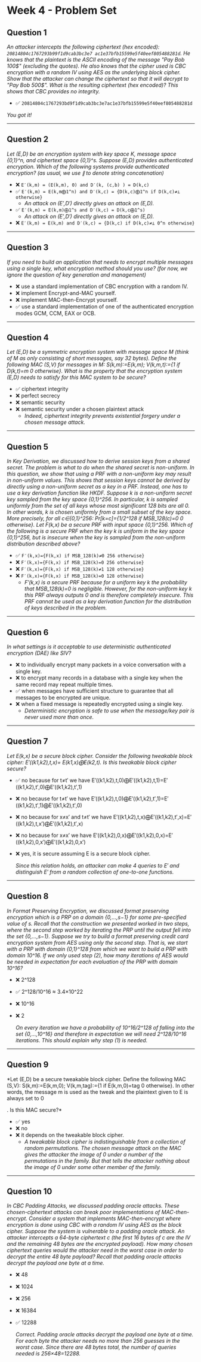 # Week 4 - Problem Set

## Question 1

*An attacker intercepts the following ciphertext (hex encoded): `20814804c1767293b99f1d9cab3bc3e7 ac1e37bfb15599e5f40eef805488281d`. He knows that the plaintext is the ASCII encoding of the message "Pay Bob 100$" (excluding the quotes). He also knows that the cipher used is CBC encryption with a random IV using AES as the underlying block cipher. Show that the attacker can change the ciphertext so that it will decrypt to "Pay Bob 500$". What is the resulting ciphertext (hex encoded)? This shows that CBC provides no integrity.*

- ✅ `20814804c1767293bd9f1d9cab3bc3e7ac1e37bfb15599e5f40eef805488281d`

*You got it!*

---

## Question 2

*Let (E,D) be an encryption system with key space K, message space {0,1}^n, and ciphertext space {0,1}^s. Suppose (E,D) provides authenticated encryption. Which of the following systems provide authenticated encryption? (as usual, we use ∥ to denote string concatenation)*

- ❌ `E′(k,m) = (E(k,m), 0) and D′(k, (c,b) ) = D(k,c)`
- ✅ `E′(k,m) = E(k,m⨁1^n) and D′(k,c) = {D(k,c)⨁1^n if D(k,c)≠⊥ otherwise}`
  - *An attack on (E′,D′) directly gives an attack on (E,D).*
- ✅ `E′(k,m) = E(k,m)⨁1^s and D′(k,c) = D(k,c⨁1^s)`
  - *An attack on (E′,D′) directly gives an attack on (E,D).*
- ❌ `E′(k,m) = E(k,m) and D′(k,c) = {D(k,c) if D(k,c)≠⊥ 0^n otherwise}`

---

## Question 3

*If you need to build an application that needs to encrypt multiple messages using a single key, what encryption method should you use? (for now, we ignore the question of key generation and management)*

- ❌ use a standard implementation of CBC encryption with a random IV.
- ❌ implement Encrypt-and-MAC yourself.
- ❌ implement MAC-then-Encrypt yourself.
- ✅ use a standard implementation of one of the authenticated encryption modes GCM, CCM, EAX or OCB.

---

## Question 4

*Let (E,D) be a symmetric encryption system with message space M (think of M as only consisting of short messages, say 32 bytes). Define the following MAC (S,V) for messages in M: S(k,m):=E(k,m); V(k,m,t):={1 if D(k,t)=m 0 otherwise}. What is the property that the encryption system (E,D) needs to satisfy for this MAC system to be secure?*

- ✅ ciphertext integrity
- ❌ perfect secrecy
- ❌ semantic security
- ❌ semantic security under a chosen plaintext attack
  - *Indeed, ciphertext integrity prevents existential forgery under a chosen message attack.*

---

## Question 5

*In Key Derivation, we discussed how to derive session keys from a shared secret. The problem is what to do when the shared secret is non-uniform. In this question, we show that using a PRF with a non-uniform key may result in non-uniform values. This shows that session keys cannot be derived by directly using a non-uniform secret as a key in a PRF. Instead, one has to use a key derivation function like HKDF. Suppose k is a non-uniform secret key sampled from the key space {0,1}^256. In particular, k is sampled uniformly from the set of all keys whose most significant 128 bits are all 0. In other words, k is chosen uniformly from a small subset of the key space. More precisely, for all c∈{0,1}^256: Pr[k=c]={1/2^128 if MSB_128(c)=0 0 otherwise}. Let F(k,x) be a secure PRF with input space {0,1}^256. Which of the following is a secure PRF when the key k is uniform in the key space {0,1}^256, but is insecure when the key is sampled from the non-uniform distribution described above?*

- ✅ `F′(k,x)={F(k,x) if MSB_128(k)≠0 256 otherwise}`
- ❌ `F′(k,x)={F(k,x) if MSB_128(k)=0 256 otherwise}`
- ❌ `F′(k,x)={F(k,x) if MSB_128(k)≠1 128 otherwise}`
- ❌ `F′(k,x)={F(k,x) if MSB_128(k)=0 128 otherwise}`
  - *F′(k,x) is a secure PRF because for a uniform key k the probability that MSB_128(k)=0 is negligible. However, for the non-uniform key k this PRF always outputs 0 and is therefore completely insecure. This PRF cannot be used as a key derivation function for the distribution of keys described in the problem.*

---

## Question 6

*In what settings is it acceptable to use deterministic authenticated encryption (DAE) like SIV?*

- ❌ to individually encrypt many packets in a voice conversation with a single key.
- ❌ to encrypt many records in a database with a single key when the same record may repeat multiple times.
- ✅ when messages have sufficient structure to guarantee that all messages to be encrypted are unique.
- ❌ when a fixed message is repeatedly encrypted using a single key.
  - *Deterministic encryption is safe to use when the message/key pair is never used more than once.*

---

## Question 7

*Let E(k,x) be a secure block cipher. Consider the following tweakable block cipher: E′((k1,k2),t,x)= E(k1,x)⨁E(k2,t). Is this tweakable block cipher secure?*

- ✅ no because for t≠t′ we have E′((k1,k2),t,0)⨁E′((k1,k2),t,1)=E′((k1,k2),t′,0)⨁E′((k1,k2),t′,1)
- ❌ no because for t≠t′ we have E′((k1,k2),t,0)⨁E′((k1,k2),t′,1)=E′((k1,k2),t′,1)⨁E′((k1,k2),t′,0)
- ❌ no because for x≠x′ and t≠t′ we have E′((k1,k2),t,x)⨁E′((k1,k2),t′,x)=E′((k1,k2),t,x′)⨁E′((k1,k2),t′,x)
- ❌ no because for x≠x′ we have E′((k1,k2),0,x)⨁E′((k1,k2),0,x)=E′((k1,k2),0,x′)⨁E′((k1,k2),0,x′)
- ❌ yes, it is secure assuming E is a secure block cipher.

  *Since this relation holds, an attacker can make 4 queries to E′ and distinguish E′ from a random collection of one-to-one functions.*

---

## Question 8

*In Format Preserving Encryption, we discussed format preserving encryption which is a PRP on a domain {0,…,s−1} for some pre-specified value of s. Recall that the construction we presented worked in two steps, where the second step worked by iterating the PRP until the output fell into the set {0,…,s−1}. Suppose we try to build a format preserving credit card encryption system from AES using only the second step. That is, we start with a PRP with domain {0,1}^128 from which we want to build a PRP with domain 10^16. If we only used step (2), how many iterations of AES would be needed in expectation for each evaluation of the PRP with domain 10^16?*

- ❌ 2^128
- ✅ 2^128/10^16 ≈ 3.4×10^22
- ❌ 10^16
- ❌ 2

  *On every iteration we have a probability of 10^16/2^128 of falling into the set {0,…,10^16} and therefore in expectation we will need 2^128/10^16 iterations. This should explain why step (1) is needed.*

---

## Question 9

*Let (E,D) be a secure tweakable block cipher. Define the following MAC (S,V): S(k,m):=E(k,m,0); V(k,m,tag):={1 if E(k,m,0)=tag 0 otherwise}. In other words, the message m is used as the tweak and the plaintext given to E is always set to 0

. Is this MAC secure?*

- ✅ yes
- ❌ no
- ❌ it depends on the tweakable block cipher.
  - *A tweakable block cipher is indistinguishable from a collection of random permutations. The chosen message attack on the MAC gives the attacker the image of 0 under a number of the permutations in the family. But that tells the attacker nothing about the image of 0 under some other member of the family.*

---

## Question 10

*In CBC Padding Attacks, we discussed padding oracle attacks. These chosen-ciphertext attacks can break poor implementations of MAC-then-encrypt. Consider a system that implements MAC-then-encrypt where encryption is done using CBC with a random IV using AES as the block cipher. Suppose the system is vulnerable to a padding oracle attack. An attacker intercepts a 64-byte ciphertext c (the first 16 bytes of c are the IV and the remaining 48 bytes are the encrypted payload). How many chosen ciphertext queries would the attacker need in the worst case in order to decrypt the entire 48 byte payload? Recall that padding oracle attacks decrypt the payload one byte at a time.*

- ❌ 48
- ❌ 1024
- ❌ 256
- ❌ 16384
- ✅ 12288

  *Correct. Padding oracle attacks decrypt the payload one byte at a time. For each byte the attacker needs no more than 256 guesses in the worst case. Since there are 48 bytes total, the number of queries needed is 256×48=12288.*